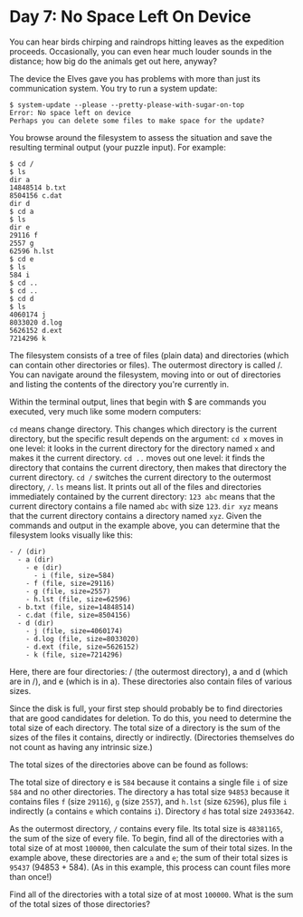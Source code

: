 # Day 7: No Space Left On Device

You can hear birds chirping and raindrops hitting leaves as the expedition proceeds.
Occasionally, you can even hear much louder sounds in the distance; how big do the animals get out here, anyway?

The device the Elves gave you has problems with more than just its communication system.
You try to run a system update:

```
$ system-update --please --pretty-please-with-sugar-on-top
Error: No space left on device
Perhaps you can delete some files to make space for the update?
```

You browse around the filesystem to assess the situation and save the resulting terminal output (your puzzle input).
For example:

```
$ cd /
$ ls
dir a
14848514 b.txt
8504156 c.dat
dir d
$ cd a
$ ls
dir e
29116 f
2557 g
62596 h.lst
$ cd e
$ ls
584 i
$ cd ..
$ cd ..
$ cd d
$ ls
4060174 j
8033020 d.log
5626152 d.ext
7214296 k
```

The filesystem consists of a tree of files (plain data) and directories (which can contain other directories or files).
The outermost directory is called /. You can navigate around the filesystem, moving into or out of directories and
listing the contents of the directory you're currently in.

Within the terminal output, lines that begin with $ are commands you executed, very much like some modern computers:

`cd` means change directory.
This changes which directory is the current directory, but the specific result depends on the argument:
`cd x` moves in one level: it looks in the current directory for the directory named `x` and makes it the current
directory.
`cd ..` moves out one level: it finds the directory that contains the current directory,
then makes that directory the current directory.
`cd /` switches the current directory to the outermost directory, `/`.
`ls` means list. It prints out all of the files and directories immediately contained by the current directory:
`123 abc` means that the current directory contains a file named `abc` with size `123`.
`dir xyz` means that the current directory contains a directory named `xyz`.
Given the commands and output in the example above, you can determine that the filesystem looks visually like this:

```
- / (dir)
  - a (dir)
    - e (dir)
      - i (file, size=584)
    - f (file, size=29116)
    - g (file, size=2557)
    - h.lst (file, size=62596)
  - b.txt (file, size=14848514)
  - c.dat (file, size=8504156)
  - d (dir)
    - j (file, size=4060174)
    - d.log (file, size=8033020)
    - d.ext (file, size=5626152)
    - k (file, size=7214296)
```

Here, there are four directories: / (the outermost directory), a and d (which are in /), and e (which is in a).
These directories also contain files of various sizes.

Since the disk is full, your first step should probably be to find directories that are good candidates for deletion.
To do this, you need to determine the total size of each directory.
The total size of a directory is the sum of the sizes of the files it contains, directly or indirectly.
(Directories themselves do not count as having any intrinsic size.)

The total sizes of the directories above can be found as follows:

The total size of directory e is `584` because it contains a single file `i` of size `584` and no other directories.
The directory a has total size `94853` because it contains files `f` (size `29116`), `g` (size `2557`), and
`h.lst` (size `62596`), plus file `i` indirectly (`a` contains `e` which contains `i`).
Directory `d` has total size `24933642`.

As the outermost directory, `/` contains every file. Its total size is `48381165`, the sum of the size of every file.
To begin, find all of the directories with a total size of at most `100000`, then calculate the sum of their total
sizes.
In the example above, these directories are `a` and `e`; the sum of their total sizes is `95437` (94853 + 584).
(As in this example, this process can count files more than once!)

Find all of the directories with a total size of at most `100000`.
What is the sum of the total sizes of those directories?

